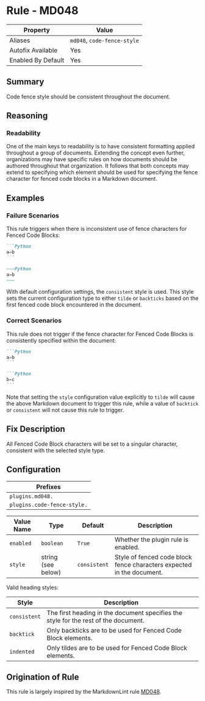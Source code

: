 # Rule - MD048

| Property | Value |
| --- | -- |
| Aliases | `md048`, `code-fence-style` |
| Autofix Available | Yes |
| Enabled By Default | Yes |

## Summary

Code fence style should be consistent throughout the document.

## Reasoning

### Readability

One of the main keys to readability is to have consistent formatting applied
throughout a group of documents.  Extending the concept even further,
organizations may have specific rules on how documents should be authored throughout
that organization.  It follows that both concepts may extend to specifying
which element should be used for specifying the fence character for fenced
code blocks in a Markdown document.

## Examples

### Failure Scenarios

This rule triggers when there is inconsistent use of fence characters for
Fenced Code Blocks:

````Markdown
```Python
a=b
```

~~~Python
a=b
~~~
````

With default configuration settings, the `consistent` style is used.  This
style sets the current configuration type to either `tilde` or `backticks`
based on the first fenced code block encountered in the document.

### Correct Scenarios

This rule does not trigger if the fence character for Fenced Code Blocks is
consistently specified within the document:

````Markdown
```Python
a=b
```

```Python
b=c
```
````

Note that setting the `style` configuration value explicitly to `tilde`
will cause the above Markdown document to trigger this rule, while a
value of `backtick` or `consistent` will not cause this rule to trigger.

## Fix Description

All Fenced Code Block characters will be set to a singular character, consistent
with the selected style type.

## Configuration

| Prefixes |
| --- |
| `plugins.md048.` |
| `plugins.code-fence-style.` |

<!-- pyml disable-num-lines 4 line-length-->
| Value Name | Type | Default | Description |
| -- | -- | -- | -- |
| `enabled` | `boolean` | `True` | Whether the plugin rule is enabled. |
| `style` | string (see below) | `consistent` | Style of fenced code block fence characters expected in the document. |

Valid heading styles:

<!-- pyml disable-num-lines 5 line-length-->
| Style | Description |
| -- | -- |
| `consistent` | The first heading in the document specifies the style for the rest of the document. |
| `backtick` | Only backticks are to be used for Fenced Code Block elements. |
| `indented` | Only tildes are to be used for Fenced Code Block elements. |

## Origination of Rule

This rule is largely inspired by the MarkdownLint rule
[MD048](https://github.com/DavidAnson/markdownlint/blob/main/doc/Rules.md#md048---code-fence-style).
